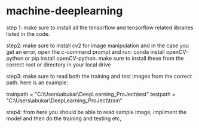 # machine-deeplearning

step 1: 
make sure to install all the tensorflow and tensorflow related libraries
listed in the code. 

step2:
make sure to install cv2 for image manipulation and in the case you get 
an error, open the c-command prompt and run:  conda install openCV-python 
or pip install openCV-python. make sure to install these from the correct root or directory in
your local drive

step3:
make sure to read both the training and test images from the correct path.
here is an example:

trainpath = "C:\\Users\\abukar\\DeepLearning_ProJect\\test"
testpath  = "C:\\Users\\abukar\\DeepLearning_ProJect\\train"

step4:
from here you should be able to read sample image, impliment the model and then
do the training and testing etc,  




